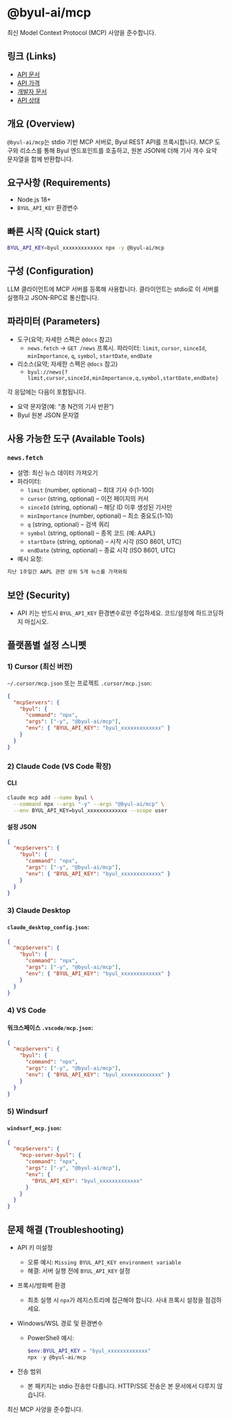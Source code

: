 # @byul-ai/mcp

최신 Model Context Protocol (MCP) 사양을 준수합니다.

## 링크 (Links)

- [API 문서](https://www.byul.ai/api)
- [API 가격](https://www.byul.ai/api/pricing)
- [개발자 문서](https://docs.byul.ai/)
- [API 상태](https://www.byul.ai/api/status)

## 개요 (Overview)

`@byul-ai/mcp`는 stdio 기반 MCP 서버로, Byul REST API를 프록시합니다. MCP 도구와 리소스를 통해 Byul 엔드포인트를 호출하고, 원본 JSON에 더해 기사 개수 요약 문자열을 함께 반환합니다.

## 요구사항 (Requirements)

- Node.js 18+
- `BYUL_API_KEY` 환경변수

## 빠른 시작 (Quick start)

```bash
BYUL_API_KEY=byul_xxxxxxxxxxxxx npx -y @byul-ai/mcp
```

## 구성 (Configuration)

LLM 클라이언트에 MCP 서버를 등록해 사용합니다. 클라이언트는 stdio로 이 서버를 실행하고 JSON-RPC로 통신합니다.

## 파라미터 (Parameters)

- 도구(요약; 자세한 스펙은 `@docs` 참고)
  - `news.fetch` → `GET /news` 프록시. 파라미터: `limit`, `cursor`, `sinceId`, `minImportance`, `q`, `symbol`, `startDate`, `endDate`
- 리소스(요약; 자세한 스펙은 `@docs` 참고)
  - `byul://news{?limit,cursor,sinceId,minImportance,q,symbol,startDate,endDate}`

각 응답에는 다음이 포함됩니다.
- 요약 문자열(예: “총 N건의 기사 반환”)
- Byul 원본 JSON 문자열

## 사용 가능한 도구 (Available Tools)

### `news.fetch`
- 설명: 최신 뉴스 데이터 가져오기
- 파라미터:
  - `limit` (number, optional) – 최대 기사 수(1-100)
  - `cursor` (string, optional) – 이전 페이지의 커서
  - `sinceId` (string, optional) – 해당 ID 이후 생성된 기사만
  - `minImportance` (number, optional) – 최소 중요도(1-10)
  - `q` (string, optional) – 검색 쿼리
  - `symbol` (string, optional) – 종목 코드 (예: AAPL)
  - `startDate` (string, optional) – 시작 시각 (ISO 8601, UTC)
  - `endDate` (string, optional) – 종료 시각 (ISO 8601, UTC)
- 예시 요청:

```txt
지난 1주일간 AAPL 관련 상위 5개 뉴스를 가져와줘
```


## 보안 (Security)

- API 키는 반드시 `BYUL_API_KEY` 환경변수로만 주입하세요. 코드/설정에 하드코딩하지 마십시오.

## 플랫폼별 설정 스니펫

### 1) Cursor (최신 버전)

`~/.cursor/mcp.json` 또는 프로젝트 `.cursor/mcp.json`:

```json
{
  "mcpServers": {
    "byul": {
      "command": "npx",
      "args": ["-y", "@byul-ai/mcp"],
      "env": { "BYUL_API_KEY": "byul_xxxxxxxxxxxxx" }
    }
  }
}
```

### 2) Claude Code (VS Code 확장)

#### CLI

```bash
claude mcp add --name byul \
  --command npx --args "-y" --args "@byul-ai/mcp" \
  --env BYUL_API_KEY=byul_xxxxxxxxxxxxx --scope user
```

#### 설정 JSON

```json
{
  "mcpServers": {
    "byul": {
      "command": "npx",
      "args": ["-y", "@byul-ai/mcp"],
      "env": { "BYUL_API_KEY": "byul_xxxxxxxxxxxxx" }
    }
  }
}
```

### 3) Claude Desktop

#### `claude_desktop_config.json`:

```json
{
  "mcpServers": {
    "byul": {
      "command": "npx",
      "args": ["-y", "@byul-ai/mcp"],
      "env": { "BYUL_API_KEY": "byul_xxxxxxxxxxxxx" }
    }
  }
}
```

### 4) VS Code

#### 워크스페이스 `.vscode/mcp.json`:

```json
{
  "mcpServers": {
    "byul": {
      "command": "npx",
      "args": ["-y", "@byul-ai/mcp"],
      "env": { "BYUL_API_KEY": "byul_xxxxxxxxxxxxx" }
    }
  }
}
```

### 5) Windsurf

#### `windsurf_mcp.json`:

```json
{
  "mcpServers": {
    "mcp-server-byul": {
      "command": "npx",
      "args": ["-y", "@byul-ai/mcp"],
      "env": {
        "BYUL_API_KEY": "byul_xxxxxxxxxxxxx"
      }
    }
  }
}
```

## 문제 해결 (Troubleshooting)

- API 키 미설정
  - 오류 예시: `Missing BYUL_API_KEY environment variable`
  - 해결: 서버 실행 전에 `BYUL_API_KEY` 설정

- 프록시/방화벽 환경
  - 최초 실행 시 `npx`가 레지스트리에 접근해야 합니다. 사내 프록시 설정을 점검하세요.

- Windows/WSL 경로 및 환경변수
  - PowerShell 예시:
    ```powershell
    $env:BYUL_API_KEY = "byul_xxxxxxxxxxxxx"
    npx -y @byul-ai/mcp
    ```

- 전송 범위
  - 본 패키지는 stdio 전송만 다룹니다. HTTP/SSE 전송은 본 문서에서 다루지 않습니다.

최신 MCP 사양을 준수합니다.

